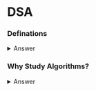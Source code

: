 # DSA

### Definations


 <details>
 <summary>Answer</summary>
  
     Algorithms: These are the methods of solving problems.
     Data Structures: Store the information associated with the problem.
  
     Data Types: Stack,Queue,Bag, Union-find, priority queue
     Sorting: Quicksort,Mergesort,Heapsort,Radixsorts
     Searching: BST,red-black BST, hash table
     Graphs: BFS,DFS,Prim,Kruskal,Dijkstra
     Strings: KMP,regular expression,TST, Huffman,LZW
     advanced: B-tree,suffix array,maxflow
     
 </details>
  
### Why Study Algorithms?


  <details>
  <summary>Answer</summary>
  
  
     > Their impact is broad and far-reaching.
     > Old roots and new opportunities.
       >> Study of algorithms dates at least to Euclid.
       >> Formalized by Church and Turing in 1930s.
     > To solve problems that could not otherwise be addressed.
       >> Eg. Network Connectivity.
     >For intellectual stimulations.
     ***Francis Sullivan- For me great algorithms are the poetry of computation. Just like verse, they can be terse,allusive,dense and even mysterious. But once unlocked, they cast a rilliant new light on some aspect of computing.***
        
  </details>
       
  
     
